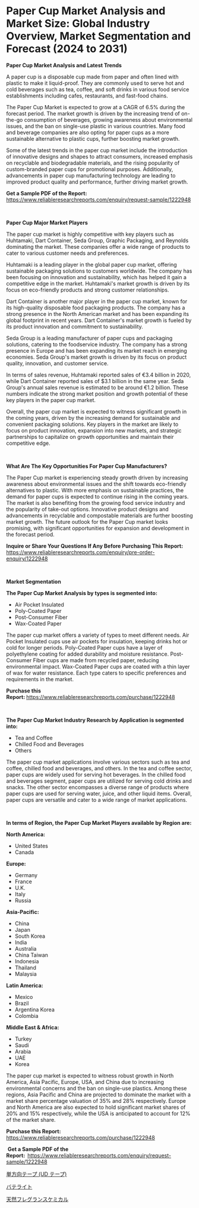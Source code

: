 <p><h1>Paper Cup Market Analysis and Market Size: Global Industry Overview, Market Segmentation and Forecast (2024 to 2031)</h1></p><p><strong>Paper Cup Market Analysis and Latest Trends</strong></p>
<p><p>A paper cup is a disposable cup made from paper and often lined with plastic to make it liquid-proof. They are commonly used to serve hot and cold beverages such as tea, coffee, and soft drinks in various food service establishments including cafes, restaurants, and fast-food chains.</p><p>The Paper Cup Market is expected to grow at a CAGR of 6.5% during the forecast period. The market growth is driven by the increasing trend of on-the-go consumption of beverages, growing awareness about environmental issues, and the ban on single-use plastic in various countries. Many food and beverage companies are also opting for paper cups as a more sustainable alternative to plastic cups, further boosting market growth.</p><p>Some of the latest trends in the paper cup market include the introduction of innovative designs and shapes to attract consumers, increased emphasis on recyclable and biodegradable materials, and the rising popularity of custom-branded paper cups for promotional purposes. Additionally, advancements in paper cup manufacturing technology are leading to improved product quality and performance, further driving market growth.</p></p>
<p><strong>Get a Sample PDF of the Report:&nbsp;</strong> <a href="https://www.reliableresearchreports.com/enquiry/request-sample/1222948">https://www.reliableresearchreports.com/enquiry/request-sample/1222948</a></p>
<p>&nbsp;</p>
<p><strong>Paper Cup Major Market Players</strong></p>
<p><p>The paper cup market is highly competitive with key players such as Huhtamaki, Dart Container, Seda Group, Graphic Packaging, and Reynolds dominating the market. These companies offer a wide range of products to cater to various customer needs and preferences.</p><p>Huhtamaki is a leading player in the global paper cup market, offering sustainable packaging solutions to customers worldwide. The company has been focusing on innovation and sustainability, which has helped it gain a competitive edge in the market. Huhtamaki's market growth is driven by its focus on eco-friendly products and strong customer relationships.</p><p>Dart Container is another major player in the paper cup market, known for its high-quality disposable food packaging products. The company has a strong presence in the North American market and has been expanding its global footprint in recent years. Dart Container's market growth is fueled by its product innovation and commitment to sustainability.</p><p>Seda Group is a leading manufacturer of paper cups and packaging solutions, catering to the foodservice industry. The company has a strong presence in Europe and has been expanding its market reach in emerging economies. Seda Group's market growth is driven by its focus on product quality, innovation, and customer service.</p><p>In terms of sales revenue, Huhtamaki reported sales of €3.4 billion in 2020, while Dart Container reported sales of $3.1 billion in the same year. Seda Group's annual sales revenue is estimated to be around €1.2 billion. These numbers indicate the strong market position and growth potential of these key players in the paper cup market. </p><p>Overall, the paper cup market is expected to witness significant growth in the coming years, driven by the increasing demand for sustainable and convenient packaging solutions. Key players in the market are likely to focus on product innovation, expansion into new markets, and strategic partnerships to capitalize on growth opportunities and maintain their competitive edge.</p></p>
<p>&nbsp;</p>
<p><strong>What Are The Key Opportunities For Paper Cup Manufacturers?</strong></p>
<p><p>The Paper Cup market is experiencing steady growth driven by increasing awareness about environmental issues and the shift towards eco-friendly alternatives to plastic. With more emphasis on sustainable practices, the demand for paper cups is expected to continue rising in the coming years. The market is also benefiting from the growing food service industry and the popularity of take-out options. Innovative product designs and advancements in recyclable and compostable materials are further boosting market growth. The future outlook for the Paper Cup market looks promising, with significant opportunities for expansion and development in the forecast period.</p></p>
<p><strong>Inquire or Share Your Questions If Any Before Purchasing This Report:</strong> <a href="https://www.reliableresearchreports.com/enquiry/pre-order-enquiry/1222948">https://www.reliableresearchreports.com/enquiry/pre-order-enquiry/1222948</a></p>
<p>&nbsp;</p>
<p><strong>Market Segmentation</strong></p>
<p><strong>The Paper Cup Market Analysis by types is segmented into:</strong></p>
<p><ul><li>Air Pocket Insulated</li><li>Poly-Coated Paper</li><li>Post-Consumer Fiber</li><li>Wax-Coated Paper</li></ul></p>
<p><p>The paper cup market offers a variety of types to meet different needs. Air Pocket Insulated cups use air pockets for insulation, keeping drinks hot or cold for longer periods. Poly-Coated Paper cups have a layer of polyethylene coating for added durability and moisture resistance. Post-Consumer Fiber cups are made from recycled paper, reducing environmental impact. Wax-Coated Paper cups are coated with a thin layer of wax for water resistance. Each type caters to specific preferences and requirements in the market.</p></p>
<p><strong>Purchase this Report:&nbsp;</strong><a href="https://www.reliableresearchreports.com/purchase/1222948">https://www.reliableresearchreports.com/purchase/1222948</a></p>
<p>&nbsp;</p>
<p><strong>The Paper Cup Market Industry Research by Application is segmented into:</strong></p>
<p><ul><li>Tea and Coffee</li><li>Chilled Food and Beverages</li><li>Others</li></ul></p>
<p><p>The paper cup market applications involve various sectors such as tea and coffee, chilled food and beverages, and others. In the tea and coffee sector, paper cups are widely used for serving hot beverages. In the chilled food and beverages segment, paper cups are utilized for serving cold drinks and snacks. The other sector encompasses a diverse range of products where paper cups are used for serving water, juice, and other liquid items. Overall, paper cups are versatile and cater to a wide range of market applications.</p></p>
<p>&nbsp;</p>
<p><strong>In terms of Region, the Paper Cup Market Players available by Region are:</strong></p>
<p>
    <p> <strong> North America: </strong>
        <ul>
            <li>United States</li>
            <li>Canada</li>
        </ul>
        </p> 
    <p> <strong> Europe: </strong>
        <ul>
            <li>Germany</li>
            <li>France</li>
            <li>U.K.</li>
            <li>Italy</li>
            <li>Russia</li>
        </ul>
        </p> 
    <p> <strong> Asia-Pacific: </strong>
        <ul>
            <li>China</li>
            <li>Japan</li>
            <li>South Korea</li>
            <li>India</li>
            <li>Australia</li>
            <li>China Taiwan</li>
            <li>Indonesia</li>
            <li>Thailand</li>
            <li>Malaysia</li>
        </ul>
        </p> 
    <p> <strong> Latin America: </strong>
        <ul>
            <li>Mexico</li>
            <li>Brazil</li>
            <li>Argentina Korea</li>
            <li>Colombia</li>
        </ul>
        </p> 
    <p> <strong> Middle East & Africa: </strong>
        <ul>
            <li>Turkey</li>
            <li>Saudi</li>
            <li>Arabia</li>
            <li>UAE</li>
            <li>Korea</li>
        </ul>
    </p>
    </p>
<p><p>The paper cup market is expected to witness robust growth in North America, Asia Pacific, Europe, USA, and China due to increasing environmental concerns and the ban on single-use plastics. Among these regions, Asia Pacific and China are projected to dominate the market with a market share percentage valuation of 35% and 28% respectively. Europe and North America are also expected to hold significant market shares of 20% and 15% respectively, while the USA is anticipated to account for 12% of the market share.</p></p>
<p><strong>Purchase this Report: </strong><a href="https://www.reliableresearchreports.com/purchase/1222948">https://www.reliableresearchreports.com/purchase/1222948</a></p>
<p>&nbsp;<strong>Get a Sample PDF of the Report:&nbsp;&nbsp;</strong><a href="https://www.reliableresearchreports.com/enquiry/request-sample/1222948">https://www.reliableresearchreports.com/enquiry/request-sample/1222948</a></p>
<p><strong></strong></p>
<p><p><a href="https://medium.com/@zackaryhalvorson2023/%E5%8D%98%E6%96%B9%E5%90%91%E3%83%86%E3%83%BC%E3%83%97-ud%E3%83%86%E3%83%BC%E3%83%97-%E5%B8%82%E5%A0%B4%E6%8C%87%E6%A8%99%E3%81%AE%E8%A7%A3%E8%AA%AD-%E5%B8%82%E5%A0%B4%E3%82%B7%E3%82%A7%E3%82%A2-%E3%83%88%E3%83%AC%E3%83%B3%E3%83%89-%E6%88%90%E9%95%B7%E3%83%91%E3%82%BF%E3%83%BC%E3%83%B3-0ad3167e0e33">単方向テープ (UD テープ)</a></p><p><a href="https://github.com/JacksonWiza1924/Market-Research-Report-List-1/blob/main/15029005637.md">バテライト</a></p><p><a href="https://github.com/Calvi3ynJerde867/Market-Research-Report-List-1/blob/main/28762775636.md">天然フレグランスケミカル</a></p></p>